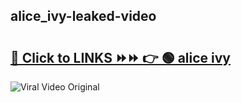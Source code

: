 
 ## alice_ivy-leaked-video 

# <h2><a href="https://clipsfans.com/alice_ivy&ref=git">🔗 Click to LINKS ⏩⏩ 👉 🟢 alice ivy </a></h2>

<a href="https://clipsfans.com/alice_ivy&ref=git" rel="nofollow" data-target="animated-image.originalLink"><img src="https://i.ibb.co.com/xMMVF88/686577567.gif" alt="Viral Video Original" style="max-width: 100%; display: inline-block;" data-target="animated-image.originalImage"></a>
